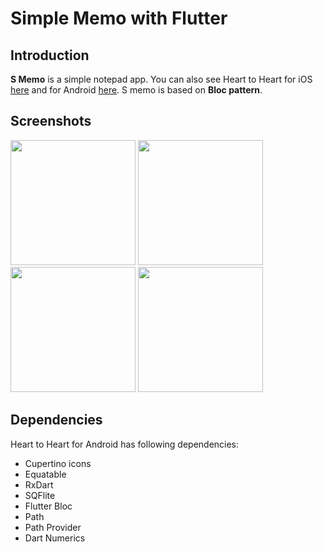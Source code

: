 # Simple Memo with Flutter

## Introduction
**S Memo** is a simple notepad app. You can also see Heart to Heart for iOS [here](https://github.com/yologger/simple_memo_ios) and for Android [here](). S memo is based on **Bloc pattern**.

## Screenshots
<img src="/imgs/1.jpg" width="200">
<img src="/imgs/create_post.gif" width="200">
<img src="/imgs/theme.gif" width="200">
<img src="/imgs/update.gif" width="200">

## Dependencies
Heart to Heart for Android has following dependencies:
* Cupertino icons
* Equatable
* RxDart
* SQFlite
* Flutter Bloc
* Path
* Path Provider
* Dart Numerics